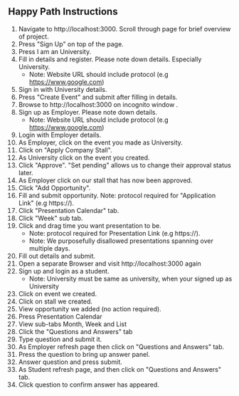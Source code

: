 ## Happy Path Instructions

1. Navigate to http://localhost:3000. Scroll through page for brief overview of project. 
2. Press "Sign Up" on top of the page.
3. Press I am an University.
4. Fill in details and register. Please note down details. Especially University. 
    * Note: Website URL should include protocol (e.g https://www.google.com)
6. Sign in with University details.
7. Press "Create Event" and submit after filling in details. 
8. Browse to http://localhost:3000 on incognito window .
9. Sign up as Employer. Please note down details. 
    * Note: Website URL should include protocol (e.g https://www.google.com)
11. Login with Employer details.
12. As Employer, click on the event you made as University.
13. Click on "Apply Company Stall".
14. As University click on the event you created.
15. Click "Approve". "Set pending" allows us to change their approval status later.
16. As Employer click on our stall that has now been approved.
17. Click "Add Opportunity".
18. Fill and submit opportunity. Note: protocol required for "Application Link" (e.g https://).
19. Click "Presentation Calendar" tab.
20. Click "Week" sub tab.
21. Click and drag time you want presentation to be. 
    * Note: protocol required for Presentation Link (e.g https://). 
    * Note: We purposefully disallowed presentations spanning over multiple days.
23. Fill out details and submit.
24. Open a separate Browser and visit http://localhost:3000 again
25. Sign up and login as a student. 
    * Note: University must be same as university, when your signed up as University
27. Click on event we created.
28. Click on stall we created.
29. View opportunity we added (no action required).
30. Press Presentation Calendar
31. View sub-tabs Month, Week and List	
32. Click the "Questions and Answers" tab
33. Type question and submit it.
34. As Employer refresh page then click on "Questions and Answers" tab.
35. Press the question to bring up answer panel.
36. Answer question and press submit.
37. As Student refresh page, and then click on "Questions and Answers" tab.
38. Click question to confirm answer has appeared.

